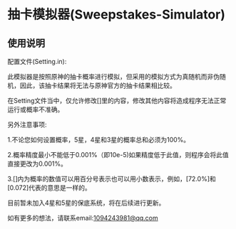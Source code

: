 # 抽卡模拟器(Sweepstakes-Simulator)

## 使用说明

配置文件(Setting.in):

此模拟器是按照原神的抽卡概率进行模拟，但采用的模拟方式为真随机而非伪随机，因此，该抽卡结果将无法与原神官方的抽卡结果相比较。

在Setting文件当中，仅允许修改[]里的内容，修改其他内容将造成程序无法正常运行或概率不准确。

另外注意事项:

1.不论您如何设置概率，5星，4星和3星的概率总和必须为100%。

2.概率精度最小不能低于0.001%（即10e-5)如果精度低于此值，则程序会将此值直接更改为0.001%。

3.[]内为概率的数值可以用百分号表示也可以用小数表示，例如，[72.0%]和[0.072]代表的意思是一样的。


目前暂未加入4星和5星的保底系统，将在后续进行更新。

如有更多的想法，请联系email:1094243981@qq.com
